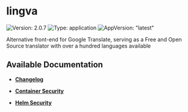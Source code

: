 # lingva

![Version: 2.0.7](https://img.shields.io/badge/Version-2.0.7-informational?style=flat-square) ![Type: application](https://img.shields.io/badge/Type-application-informational?style=flat-square) ![AppVersion: "latest"](https://img.shields.io/badge/AppVersion-"latest"-informational?style=flat-square)

Alternative front-end for Google Translate, serving as a Free and Open Source translator with over a hundred languages available

## Available Documentation

- [**Changelog**](CHANGELOG)

- [**Container Security**](container-security)

- [**Helm Security**](helm-security)

